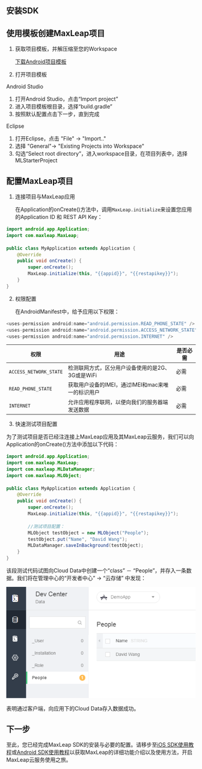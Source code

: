 ##	安装SDK

##	使用模板创建MaxLeap项目

1.	获取项目模板，并解压缩至您的Workspace
		
	<a class="download-sdk" href="https://raw.githubusercontent.com/LeapAppServices/LAS-SDK-Release/master/Android/v0.6/LASStarterProject.zip">下载Android项目模板</a>
	
2.	打开项目模板

Android Studio 

1. 	打开Android Studio，点击“Import project”
2. 	进入项目模板根目录，选择“build.gradle”
3. 	按照默认配置点击下一步，直到完成 

Eclipse
	
1.	打开Eclipse，点击 "File" -> "Import.." 
2. 	选择 "General"-> "Existing Projects into Workspace"
3. 	勾选“Select root directory”，进入workspace目录，在项目列表中，选择MLStarterProject
	
##	配置MaxLeap项目

1. 连接项目与MaxLeap应用
	
	在Application的onCreate()方法中，调用`MaxLeap.initialize`来设置您应用的Application ID 和 REST API Key：
	
```java
import android.app.Application;
import com.maxleap.MaxLeap;

public class MyApplication extends Application {
	@Override
	public void onCreate() {
		super.onCreate();
		MaxLeap.initialize(this, "{{appid}}", "{{restapikey}}");
	}
}
```
	
2. 权限配置

	在AndroidManifest中，给予应用以下权限：
	
```java
<uses-permission android:name="android.permission.READ_PHONE_STATE" />
<uses-permission android:name="android.permission.ACCESS_NETWORK_STATE" />
<uses-permission android:name="android.permission.INTERNET" />
```
	
权限|用途|是否必需
---|---|---
`ACCESS_NETWORK_STATE`|		检测联网方式，区分用户设备使用的是2G、3G或是WiFi| 必需
`READ_PHONE_STATE`| 	获取用户设备的IMEI，通过IMEI和mac来唯一的标识用户| 必需
`INTERNET`| 	允许应用程序联网，以便向我们的服务器端发送数据| 必需
	
3. 快速测试项目配置

为了测试项目是否已经注连接上MaxLeap应用及其MaxLeap云服务，我们可以向Application的onCreate()方法中添加以下代码：

```java
import android.app.Application;
import com.maxleap.MaxLeap;
import com.maxleap.MLDataManager;
import com.maxleap.MLObject;

public class MyApplication extends Application {
    @Override
    public void onCreate() {
        super.onCreate();
        MaxLeap.initialize(this, "{{appid}}", "{{restapikey}}");
        
        //测试项目配置：
        MLObject testObject = new MLObject("People");
        testObject.put("Name", "David Wang");
        MLDataManager.saveInBackground(testObject);
    }
}
```

该段测试代码试图向Cloud Data中创建一个“class” － “People”，并存入一条数据。我们将在管理中心的“开发者中心” -> “云存储” 中发现：

![imgSDKQSTestAddObj](../../../images/imgSDKQSTestAddObj.png)

表明通过客户端，向应用下的Cloud Data存入数据成功。

## 下一步
至此，您已经完成MaxLeap SDK的安装与必要的配置。请移步至[iOS SDK使用教程](ML_DOCS_GUIDE_LINK_PLACEHOLDER_IOS)或[Android SDK使用教程](ML_DOCS_GUIDE_LINK_PLACEHOLDER_ANDROID)以获取MaxLeap的详细功能介绍以及使用方法，开启MaxLeap云服务使用之旅。